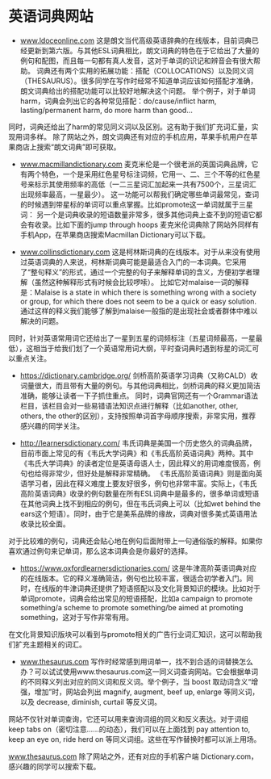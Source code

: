 # 英语词典网站

- www.ldoceonline.com
这是朗文当代高级英语辞典的在线版本，目前词典已经更新到第六版。与其他ESL词典相比，朗文词典的特色在于它给出了大量的例句和配图，而且每一句都有真人发音，这对于单词的识记和辨音会有很大帮助。
词典还有两个实用的拓展功能：搭配（COLLOCATIONS）以及同义词（THESAURUS）。很多同学在写作时经常不知道单词应该如何搭配才准确，朗文词典给出的搭配功能可以比较好地解决这个问题。
举个例子，对于单词harm，词典会列出它的各种常见搭配：do/cause/inflict harm, lasting/permanent harm, do more harm than good…

同时，词典还给出了harm的常见同义词以及区别。这有助于我们扩充词汇量，实现用词多样。
除了网站之外，朗文词典还有对应的手机应用，苹果手机用户在苹果商店上搜索“朗文词典”即可获取。

- www.macmillandictionary.com
麦克米伦是一个很老派的英国词典品牌，它有两个特色，一个是采用红色星号标注词频，它用一、二、三个不等的红色星号来标示其使用频率的高低（一二三星词汇加起来一共有7500个，三星词汇出现频率最高，一星最少）。
这一功能可以帮我们确定哪些单词最常见，查词的时候遇到带星标的单词可以重点掌握。比如promote这一单词就属于三星词：
另一个是词典收录的短语数量非常多，很多其他词典上查不到的短语它都会有收录。比如下面的jump through hoops
麦克米伦词典除了网站外同样有手机App，在苹果商店搜索Macmillan Dictionary可以下载。

- www.collinsdictionary.com
这是柯林斯词典的在线版本。对于从来没有使用过英语词典的人来说，柯林斯词典可能是最适合入门的一本词典。它采用了“整句释义”的形式，通过一个完整的句子来解释单词的含义，方便初学者理解（虽然这种解释形式有时候会比较啰嗦）。
比如它对malaise一词的解释是：Malaise is a state in which there is something wrong with a society or group, for which there does not seem to be a quick or easy solution. 通过这样的释义我们能够了解到malaise一般指的是出现社会或者群体中难以解决的问题。

同时，针对英语常用词它还给出了一星到五星的词频标注（五星词频最高，一星最低），这相当于给我们划了一个英语常用词大纲，平时查词典时遇到标星的词汇可以重点关注。

- https://dictionary.cambridge.org/
剑桥高阶英语学习词典（又称CALD）收词量很大，而且带有大量的例句。与其他词典相比，剑桥词典的释义更加简洁准确，能够让读者一下子抓住重点。
同时，词典官网还有一个Grammar语法栏目，该栏目会对一些易错语法知识点进行解释（比如another, other, others, the other的区别），支持按照单词首字母顺序搜索，非常实用，推荐感兴趣的同学关注。

- http://learnersdictionary.com/
韦氏词典是美国一个历史悠久的词典品牌，目前市面上常见的有《韦氏大学词典》和《韦氏高阶英语词典》两种。其中《韦氏大学词典》的读者定位是英语母语人士，因此释义的用词难度很高，例句也给得非常少，但好处是解释非常精确。
《韦氏高阶英语词典》则是面向英语学习者，因此在释义难度上要友好很多，例句也非常丰富。实际上，《韦氏高阶英语词典》收录的例句数量在所有ESL词典中是最多的，很多单词或短语在其他词典上找不到相应的例句，但在韦氏词典上可以（比如wet behind the ears这个短语）。同时，由于它是美系品牌的缘故，词典对很多美式英语用法收录比较全面。

对于比较难的例句，词典还会贴心地在例句后面附带上一句通俗版的解释。如果你喜欢通过例句来记单词，那么这本词典会是你最好的选择。

- https://www.oxfordlearnersdictionaries.com/
这是牛津高阶英语词典对应的在线版本。它的释义准确简洁，例句也比较丰富，很适合初学者入门。同时，在线版的牛津词典还提供了短语搭配以及文化背景知识的模块。比如对于单词promote，词典会给出常见的短语搭配，比如a campaign to promote something/a scheme to promote something/be aimed at promoting something，这对于写作非常有用。

在文化背景知识版块可以看到与promote相关的广告行业词汇知识，这可以帮助我们扩充主题相关的词汇。

- www.thesaurus.com
写作时经常感到用词单一，找不到合适的词替换怎么办？可以试试使用www.thesaurus.com这一同义词查询网站。它会根据单词的不同释义列出对应的同义词和反义词。举个例子，当 boost 取动词含义“增强，增加”时，网站会列出 magnify, augment, beef up, enlarge 等同义词，以及 decrease, diminish, curtail 等反义词。

网站不仅针对单词查询，它还可以用来查询词组的同义和反义表达。对于词组 keep tabs on（密切注意……的动态），我们可以在上面找到 pay attention to, keep an eye on, ride herd on 等同义词组。这些在写作替换时都可以派上用场。

www.thesaurus.com 除了网站之外，还有对应的手机客户端 Dictionary.com，感兴趣的同学可以搜索下载。

